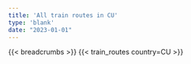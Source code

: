 ```yaml
---
title: 'All train routes in CU'
type: 'blank'
date: "2023-01-01"
---
```


{{< breadcrumbs >}}
{{< train_routes country=CU >}}
